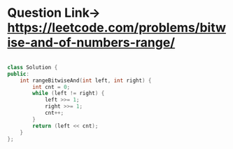 # Question Link-> https://leetcode.com/problems/bitwise-and-of-numbers-range/

```cpp

class Solution {
public:
    int rangeBitwiseAnd(int left, int right) {
        int cnt = 0;
        while (left != right) {
            left >>= 1;
            right >>= 1;
            cnt++;
        }
        return (left << cnt);
    }
};

````
